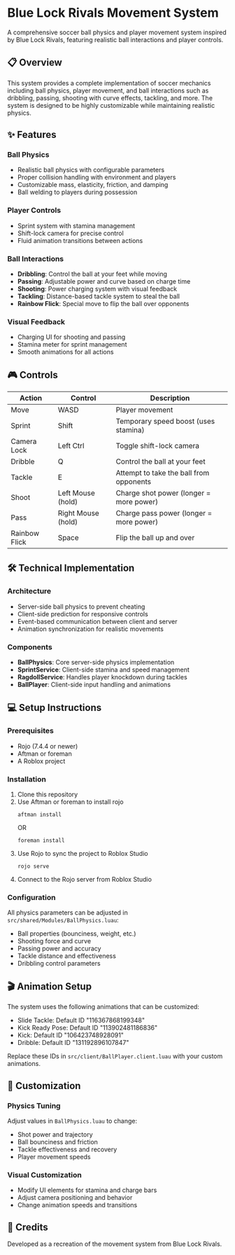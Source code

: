 # Blue Lock Rivals Movement System

A comprehensive soccer ball physics and player movement system inspired by Blue Lock Rivals, featuring realistic ball interactions and player controls.

## 📋 Overview

This system provides a complete implementation of soccer mechanics including ball physics, player movement, and ball interactions such as dribbling, passing, shooting with curve effects, tackling, and more. The system is designed to be highly customizable while maintaining realistic physics.

## ✨ Features

### Ball Physics
- Realistic ball physics with configurable parameters
- Proper collision handling with environment and players
- Customizable mass, elasticity, friction, and damping
- Ball welding to players during possession

### Player Controls
- Sprint system with stamina management
- Shift-lock camera for precise control
- Fluid animation transitions between actions

### Ball Interactions
- **Dribbling**: Control the ball at your feet while moving
- **Passing**: Adjustable power and curve based on charge time
- **Shooting**: Power charging system with visual feedback
- **Tackling**: Distance-based tackle system to steal the ball
- **Rainbow Flick**: Special move to flip the ball over opponents

### Visual Feedback
- Charging UI for shooting and passing
- Stamina meter for sprint management
- Smooth animations for all actions

## 🎮 Controls

| Action | Control | Description |
|--------|---------|-------------|
| Move | WASD | Player movement |
| Sprint | Shift | Temporary speed boost (uses stamina) |
| Camera Lock | Left Ctrl | Toggle shift-lock camera |
| Dribble | Q | Control the ball at your feet |
| Tackle | E | Attempt to take the ball from opponents |
| Shoot | Left Mouse (hold) | Charge shot power (longer = more power) |
| Pass | Right Mouse (hold) | Charge pass power (longer = more power) |
| Rainbow Flick | Space | Flip the ball up and over |

## 🛠️ Technical Implementation

### Architecture
- Server-side ball physics to prevent cheating
- Client-side prediction for responsive controls
- Event-based communication between client and server
- Animation synchronization for realistic movements

### Components
- **BallPhysics**: Core server-side physics implementation
- **SprintService**: Client-side stamina and speed management
- **RagdollService**: Handles player knockdown during tackles
- **BallPlayer**: Client-side input handling and animations

## 💻 Setup Instructions

### Prerequisites
- Rojo (7.4.4 or newer)
- Aftman or foreman
- A Roblox project

### Installation
1. Clone this repository
2. Use Aftman or foreman to install rojo
   ```
   aftman install
   ```
   OR
   ```
   foreman install
   ```
3. Use Rojo to sync the project to Roblox Studio
   ```
   rojo serve
   ```
4. Connect to the Rojo server from Roblox Studio

### Configuration
All physics parameters can be adjusted in `src/shared/Modules/BallPhysics.luau`:
- Ball properties (bounciness, weight, etc.)
- Shooting force and curve
- Passing power and accuracy
- Tackle distance and effectiveness
- Dribbling control parameters

## 🎬 Animation Setup

The system uses the following animations that can be customized:
- Slide Tackle: Default ID "116367868199348"
- Kick Ready Pose: Default ID "113902481186836"
- Kick: Default ID "106423748928091"
- Dribble: Default ID "131192896107847"

Replace these IDs in `src/client/BallPlayer.client.luau` with your custom animations.

## 🧪 Customization

### Physics Tuning
Adjust values in `BallPhysics.luau` to change:
- Shot power and trajectory
- Ball bounciness and friction
- Tackle effectiveness and recovery
- Player movement speeds

### Visual Customization
- Modify UI elements for stamina and charge bars
- Adjust camera positioning and behavior
- Change animation speeds and transitions

## 🔗 Credits

Developed as a recreation of the movement system from Blue Lock Rivals.